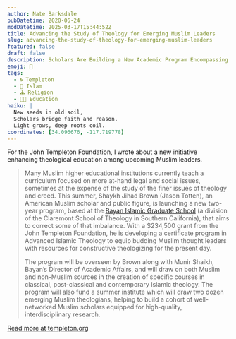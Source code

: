 ```yaml
---
author: Nate Barksdale
pubDatetime: 2020-06-24
modDatetime: 2025-03-17T15:44:52Z
title: Advancing the Study of Theology for Emerging Muslim Leaders
slug: advancing-the-study-of-theology-for-emerging-muslim-leaders
featured: false
draft: false
description: Scholars Are Building a New Academic Program Encompassing Advanced Islamic Theology and Contemporary Thought
emoji: 🕌
tags:
  - 🌀 Templeton
  - 🌙 Islam
  - ⛪ Religion
  - 👩‍🏫 Education
haiku: |
  New seeds in old soil,  
  Scholars bridge faith and reason,  
  Light grows, deep roots coil.
coordinates: [34.096676, -117.719778]
---
```


For the John Templeton Foundation, I wrote about a new initiative enhancing theological education among upcoming Muslim leaders.

> Many Muslim higher educational institutions currently teach a curriculum focused on more at-hand legal and social issues, sometimes at the expense of the study of the finer issues of theology and creed. This summer, Shaykh Jihad Brown (Jason Totten), an American Muslim scholar and public figure, is launching a new two-year program, based at the [Bayan Islamic Graduate School](https://www.bayanclaremont.org) (a division of the Claremont School of Theology in Southern California), that aims to correct some of that imbalance. With a $234,500 grant from the John Templeton Foundation, he is developing a certificate program in Advanced Islamic Theology to equip budding Muslim thought leaders with resources for constructive theologizing for the present day.
>
> The program will be overseen by Brown along with Munir Shaikh, Bayan’s Director of Academic Affairs, and will draw on both Muslim and non-Muslim sources in the creation of specific courses in classical, post-classical and contemporary Islamic theology. The program will also fund a summer institute which will draw two dozen emerging Muslim theologians, helping to build a cohort of well-networked Muslim scholars equipped for high-quality, interdisciplinary research.

[Read more at templeton.org](https://www.templeton.org/news/advancing-the-study-of-theology-for-emerging-muslim-leaders)
